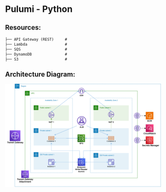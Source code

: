 # Pulumi - Python
## Resources:
```
├── API Gateway (REST)     #
├── Lambda                 #
├── SQS                    #
├── DynamoDB               #
├── S3                     #
```
## Architecture Diagram:
![](https://github.com/kloudpepper/IaC/blob/main/CloudFormation/images/architecture_diagram.png)